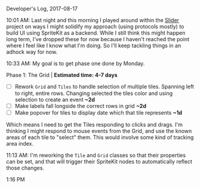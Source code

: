 Developer's Log, 2017-08-17

10:01 AM: Last night and this morning I played around within the [Slider](https://github.com/wvdk/A-Swift-Vocabulary/tree/master/Slider) project on ways I might solidify my approach (using protocols mostly) to build UI using SpriteKit as a backend. While I still think this might happen long term, I've dropped these for now because I haven't reached the point where I feel like I know what I'm doing. So I'll keep tackling things in an adhock way for now.

10:33 AM: My goal is to get phase one done by Monday.

Phase 1: The Grid | **Estimated time: 4-7 days**
- [ ] Rework `Grid` and `Tiles` to handle selection of multiple tiles. Spanning left to right, entire rows. Changing selected the tiles color and using selection to create an event **~2d**
- [ ] Make labels fall longside the correct rows in grid **~2d**
- [ ] Make popover for tiles to display date which that tile represents **~1d**

Which means I need to get the Tiles responding to clicks and drags. I'm thinking I might respond to mouse events from the Grid, and use the known areas of each tile to "select" them. This would involve some kind of tracking area index.

11:13 AM: I'm reworking the `Tile` and `Grid` classes so that their properties can be set, and that will trigger their SpriteKit nodes to automatically reflect those changes.

1:16 PM
